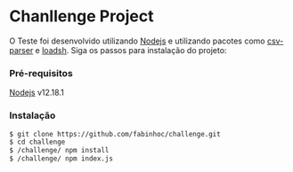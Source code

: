 # Chanllenge Project
O Teste foi desenvolvido utilizando  [Nodejs](https://nodejs.org/) e utilizando pacotes como [csv-parser](https://www.npmjs.com/package/csv-parser) e [loadsh](https://lodash.com/). Siga os passos para instalação do projeto:

### Pré-requisitos
  [Nodejs](https://nodejs.org/) v12.18.1

### Instalação
```sh
$ git clone https://github.com/fabinhoc/challenge.git
$ cd challenge
$ /challenge/ npm install
$ /challenge/ npm index.js
```